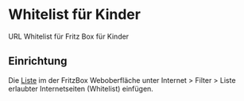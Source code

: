 # Whitelist für Kinder

URL Whitelist für Fritz Box für Kinder

## Einrichtung

Die [Liste](whitelist.txt) im der FritzBox Weboberfläche unter Internet > Filter >  Liste erlaubter Internetseiten (Whitelist) einfügen.

